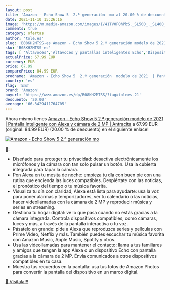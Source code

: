 ```yaml
---
layout: post
title: 'Amazon - Echo Show 5  2.ª generación  mo al 20.00 % de descuento'
date: 2021-11-10 15:26:16
image: 'https://m.media-amazon.com/images/I/41TV0FOhPbS._SL500_._SL400_.jpg'
comments: true
category: ofertas
author: 'tole.es'
slug: 'B08KH2MTSS-es Amazon - Echo Show 5 2.ª generación modelo de 2021 |...'
sku: 'B08KH2MTSS-es'
tags: [ 'Altavoces','Altavoces y pantallas inteligentes Echo','Dispositivos Amazon','Dispositivos Amazon y Accesorios','Electrónica','Equipos de audio y Hi-Fi','Pantallas inteligentes','alexa','amazon', ]
actualPrice: 67.99 EUR
currency: EUR
price: 67.99
comparePrice: 84.99 EUR
prodname: 'Amazon - Echo Show 5  2.ª generación  modelo de 2021  | Pantalla inteligente con Alexa y cámara de 2 MP | Antracita'
country: 'es'
flag: '🇪🇸'
brand: 'Amazon'
buyurl: 'https://www.amazon.es/dp/B08KH2MTSS/?tag=tolees-21'
descuento: '20.00'
average: '66.3429411764705'
---
```


Ahora mismo tienes [Amazon - Echo Show 5  2.ª generación  modelo de 2021  | Pantalla inteligente con Alexa y cámara de 2 MP | Antracita](https://www.amazon.es/dp/B08KH2MTSS/?tag=tolees-21) a 67.99 EUR (original: 84.99 EUR) (20.00 %  de descuento) en el siguiente enlace!

[![Amazon - Echo Show 5  2.ª generación  mo](https://m.media-amazon.com/images/I/41TV0FOhPbS._SL500_._SL400_.jpg)](https://www.amazon.es/dp/B08KH2MTSS/?tag=tolees-21)

🔎:

- Diseñado para proteger tu privacidad: desactiva electrónicamente los micrófonos y la cámara con tan solo pulsar un botón. Usa la cubierta integrada para tapar la cámara.
- Pon Alexa en tu mesita de noche: empieza tu día con buen pie con una rutina que encienda las luces compatibles. Despiértate con las noticias, el pronóstico del tiempo o tu música favorita.
- Visualiza tu día con claridad, Alexa está lista para ayudarte: usa la voz para poner alarmas y temporizadores, ver tu calendario o las noticias, hacer videollamadas con la cámara de 2 MP y reproducir música y series en streaming.
- Gestiona tu hogar digital: ve lo que pasa cuando no estás gracias a la cámara integrada. Controla dispositivos compatibles, como cámaras, luces y más, a través de la pantalla interactiva o tu voz.
- Pásatelo en grande: pide a Alexa que reproduzca series y películas con Prime Video, Netflix y más. También puedes escuchar tu música favorita con Amazon Music, Apple Music, Spotify y otros.
- Usa las videollamadas para mantener el contacto: llama a tus familiares y amigos que tengan la app Alexa o un dispositivo Echo con pantalla gracias a la cámara de 2 MP. Envía comunicados a otros dispositivos compatibles en tu casa.
- Muestra tus recuerdos en la pantalla: usa tus fotos de Amazon Photos para convertir la pantalla del dispositivo en un marco digital.

[🛒 Visítala!!!](https://www.amazon.es/dp/B08KH2MTSS/?tag=tolees-21)
